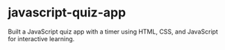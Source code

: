 # javascript-quiz-app
Built a JavaScript quiz app with a timer using HTML, CSS, and JavaScript for interactive learning.
